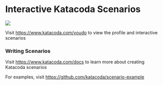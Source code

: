 # Interactive Katacoda Scenarios

[![](http://shields.katacoda.com/katacoda/youdo/count.svg)](https://www.katacoda.com/youdo "Get your profile on Katacoda.com")

Visit https://www.katacoda.com/youdo to view the profile and interactive scenarios

### Writing Scenarios
Visit https://www.katacoda.com/docs to learn more about creating Katacoda scenarios

For examples, visit https://github.com/katacoda/scenario-example
